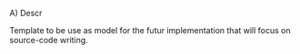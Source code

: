 
A) Descr

Template to be use as model
for the futur implementation
that will focus on source-code writing.

